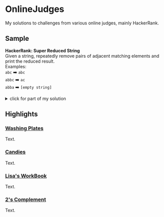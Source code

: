 # OnlineJudges
My solutions to challenges from various online judges, mainly HackerRank.
## Sample
**HackerRank: Super Reduced String**  
Given a string, repeatedly remove pairs of adjacent matching elements and print the reduced result.   
Examples:  
`abc` :arrow_right: `abc`  
`abbc` :arrow_right: `ac`  
`abba` :arrow_right: `[empty string]`  
<details>
  <summary>click for part of my solution</summary>
  
```C++

int super_reduce(char *a, int n)
{
    int cnt=0;

    for (int i=0; i!=n; ++i)
    {
        char ch=a[i];

        if (cnt==0 || a[cnt-1]!=ch)//stack empty or top != incoming
            a[cnt++] = ch;//push
        else
            --cnt;//pop
    }

    return cnt;//length of reduced string
}

```
 
</details>

## Highlights
### [Washing Plates](./HackerRank/washingPlates.cpp)
Text.
### [Candies](./HackerRank/candies.cpp)
Text.
### [Lisa's WorkBook](./HackerRank/lisasWorkbook.cpp)
Text.
### [2's Complement](./HackerRank/2sComplement.c)
Text.